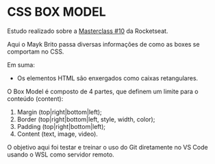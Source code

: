 # CSS BOX MODEL

Estudo realizado sobre a [Masterclass #10](https://www.youtube.com/watch?v=nhW70H9H4gU) da Rocketseat.

Aqui o Mayk Brito passa diversas informações de como as boxes se comportam no CSS.

Em suma:

- Os elementos HTML são enxergados como caixas retangulares.

O Box Model é composto de 4 partes, que definem um limite para o conteúdo (content):

1. Margin (top|right|bottom|left);
2. Border (top|right|bottom|left, style, width, color);
3. Padding (top|right|bottom|left);
4. Content (text, image, video).

O objetivo aqui foi testar e treinar o uso do Git diretamente no VS Code usando o WSL como servidor remoto.
